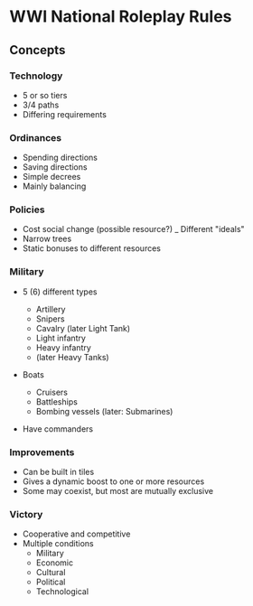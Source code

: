 # WWI National Roleplay Rules

## Concepts

### Technology

- 5 or so tiers
- 3/4 paths
- Differing requirements

### Ordinances
- Spending directions
- Saving directions
- Simple decrees
- Mainly balancing


### Policies
- Cost social change (possible resource?)
_ Different "ideals"
- Narrow trees
- Static bonuses to different resources


### Military
- 5 (6) different types
  - Artillery
  - Snipers
  - Cavalry (later Light Tank)
  - Light infantry
  - Heavy infantry
  - (later Heavy Tanks)
  
- Boats
  - Cruisers
  - Battleships
  - Bombing vessels (later: Submarines)
- Have commanders

### Improvements
- Can be built in tiles
- Gives a dynamic boost to one or more resources
- Some may coexist, but most are mutually exclusive


### Victory
- Cooperative and competitive
- Multiple conditions
  - Military
  - Economic
  - Cultural
  - Political
  - Technological